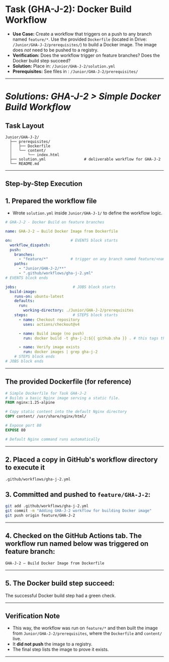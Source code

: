 # Task (GHA-J-2): Docker Build Workflow

*   **Use Case:** Create a workflow that triggers on a push to any branch named `feature/*`. Use the provided `Dockerfile` (located in Drive: `/Junior/GHA-J-2/prerequisites/`) to build a Docker image. The image does *not* need to be pushed to a registry.
*   **Verification:** Does the workflow trigger on feature branches? Does the Docker build step succeed?
*   **Solution:** Place in: `/Junior/GHA-J-2/solution.yml`
*   **Prerequisites:** See files in : `/Junior/GHA-J-2/prerequisites/`

---

# *Solutions: GHA-J-2 > Simple Docker Build Workflow*

## Task Layout

```
Junior/GHA-J-2/
  ├── prerequisites/
  │   ├── Dockerfile
  │   └── content/
  │       └── index.html
  ├── solution.yml                 # deliverable workflow for GHA-J-2
  └── README.md
```

---

## Step-by-Step Execution

## 1. Prepared the workflow file
  - Wrote `solution.yml` inside `Junior/GHA-J-1/` to define the workflow logic.

```yaml
# GHA-J-2 - Docker Build on feature branches

name: GHA-J-2 — Build Docker Image from Dockerfile

on:                          # EVENTS block starts
  workflow_dispatch:
  push:
    branches:
      - "feature/*"          # trigger on any branch named feature/<name>
    paths:
      - "Junior/GHA-J-2/**"
      - ".github/workflows/gha-j-2.yml"
# EVENTS block ends

jobs:                         # JOBS block starts
  build-image:
    runs-on: ubuntu-latest
    defaults:
      run:
        working-directory: ./Junior/GHA-J-2/prerequisites
    steps:                    # STEPS block starts
      - name: Checkout repository
        uses: actions/checkout@v4

      - name: Build image (no push)
        run: docker build -t gha-j-2:${{ github.sha }} . # this tags the image with the commit SHA so each build has a unique tag. It helps identify which commit produced which image.

      - name: Verify image exists
        run: docker images | grep gha-j-2 
    # STEPS block ends
# JOBS block ends
```
---

## The provided Dockerfile (for reference)

```dockerfile
# Simple Dockerfile for Task GHA-J-2
# Builds a basic Nginx image serving a static file.
FROM nginx:1.25-alpine

# Copy static content into the default Nginx directory
COPY content/ /usr/share/nginx/html/

# Expose port 80
EXPOSE 80

# Default Nginx command runs automatically
```
---

## 2. Placed a copy in GitHub's workflow directory to execute it

```
.github/workflows/gha-j-2.yml
```

## 3. Committed and pushed to `feature/GHA-J-2`:

```bash
git add .github/workflows/gha-j-2.yml
git commit -m "Adding GHA-J-2 workflow for building Docker image"
git push origin feature/GHA-J-2
```
---

## 4. Checked on the **GitHub Actions tab**. The workflow run named below was triggered on **feature** branch:

```
GHA-J-2 — Build Docker Image from Dockerfile
```
---

## 5. The Docker build step succeed:
   The successful Docker build step had a green check.

---

## Verification Note

- This way, the workflow was run on `feature/*` and then built the image from `Junior/GHA-J-2/prerequisites`, where the `Dockerfile` and `content/` live. 
- It **did not push** the image to a registry. 
- The final step lists the image to prove it exists.

---